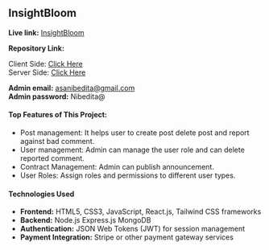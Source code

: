 ## InsightBloom

**Live link:**  <a href="https://insightbloom-forum-project.netlify.app">InsightBloom</a>

**Repository Link:** <br/>

Client Side: <a href="https://github.com/programming-hero-web-course1/b8a12-client-side-JoujonikiAsa2">Click Here</a> <br/>
Server Side: <a href="https://github.com/programming-hero-web-course1/b8a12-server-side-JoujonikiAsa2">Click Here</a>

**Admin email:** asanibedita@gmail.com <br/>
**Admin password:** Nibedita@

#### Top Features of This Project:

- Post management: It helps user to create post delete post and report against bad comment.
- User management: Admin can manage the user role and can delete reported comment.
- Contract Management: Admin can publish announcement.
- User Roles: Assign roles and permissions to different user types.

#### Technologies Used

- **Frontend:** HTML5, CSS3, JavaScript, React.js, Tailwind CSS frameworks 
- **Backend:** Node.js Express.js MongoDB
- **Authentication:** JSON Web Tokens (JWT) for session management
- **Payment Integration:** Stripe or other payment gateway services
